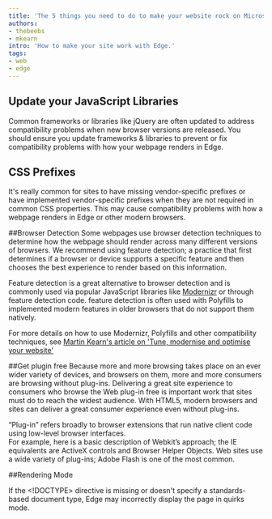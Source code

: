 ```yaml
---
title: 'The 5 things you need to do to make your website rock on Microsoft Edge'
authors:
- thebeebs
- mkearn
intro: 'How to make your site work with Edge.'
tags:
- web
- edge
---
```



## Update your JavaScript Libraries
Common frameworks or libraries like jQuery are often updated to address compatibility 
problems when new browser versions are released. You should ensure you update frameworks & libraries to prevent or 
fix compatibility problems with how your webpage renders in Edge.

## CSS Prefixes
It's really common for sites to have missing vendor-specific prefixes or 
have implemented vendor-specific prefixes when they are not required in common CSS properties. 
This may cause compatibility problems with how a webpage renders in Edge or other modern browsers.

##Browser Detection
Some webpages use browser detection techniques to determine how the webpage should render across many different 
versions of browsers. We recommend using feature detection; a practice that first determines if a browser 
or device supports a specific feature and then chooses the best experience to render based on this information. 

Feature detection is a great alternative to browser detection and is commonly used via popular JavaScript libraries like [Modernizr](http://modernizr.com/) or through feature detection code. feature detection is often used with Polyfills to implemented modern features in older browsers that do not support them natively.

For more details on how to use Modernizr, Polyfills and other compatibility techniques, see [Martin Kearn's article on 'Tune, modernise and optimise your website'](http://blogs.msdn.com/b/martinkearn/archive/2015/01/29/tune-modernise-and-optimise-your-website.aspx) 

##Get plugin free
Because more and more browsing takes place on an ever wider variety of devices, and browsers on them, 
more and more consumers are browsing without plug-ins. Delivering a great site experience to consumers 
who browse the Web plug-in free is important work that sites must do to reach the widest audience. 
With HTML5, modern browsers and sites can deliver a great consumer experience even without plug-ins.

“Plug-in” refers broadly to browser extensions that run native client code using low-level browser interfaces.  
For example, here is a basic description of Webkit’s approach; the IE equivalents are ActiveX controls and 
Browser Helper Objects. Web sites use a wide variety of plug-ins; Adobe Flash is one of the most common.

##Rendering Mode

If the <!DOCTYPE> directive is missing or doesn't specify a standards-based document type, 
Edge may incorrectly display the page in quirks mode.




